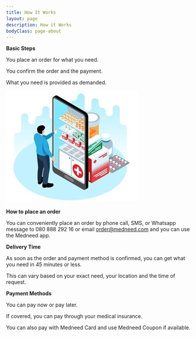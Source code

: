 ```yaml
---
title: How It Works
layout: page
description: How it Works
bodyClass: page-about
---
```


**Basic Steps**

You place an order for what you need.

You confirm the order and the payment.

What you need is provided as demanded.

![Order on Medneed](/images/illustrations/med-online.jpg)


**How to place an order**

You can conveniently place an order by phone call, SMS, or Whatsapp message to 
080 888 292 16 
or email order@medneed.com
and you can use the Medneed app.

**Delivery Time**

As soon as the order and payment method is confirmed, you can get what you need in 45 minutes or less. 

This can vary based on your exact need, your location and the time of request.


**Payment Methods**

You can pay now or pay later.

If covered, you can pay through your medical insurance.

You can also pay with Medneed Card and use Medneed Coupon if available.